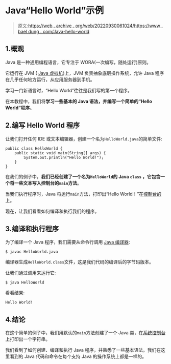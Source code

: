 # Java“Hello World”示例

> 原文:[https://web . archive . org/web/20220930061024/https://www . bael dung . com/Java-hello-world](https://web.archive.org/web/20220930061024/https://www.baeldung.com/java-hello-world)

## 1.概观

Java 是一种通用编程语言，它专注于 WORA(一次编写，随处运行)原则。

它运行在 JVM ( [Java 虚拟机](/web/20221126220351/https://www.baeldung.com/jvm-vs-jre-vs-jdk))上，JVM 负责抽象底层操作系统，允许 Java 程序在几乎任何地方运行，从应用服务器到手机。

学习一门新语言时，“Hello World”往往是我们写的第一个程序。

在本教程中，我们将**学习一些基本的 Java 语法，并编写一个简单的“Hello World”程序**。

## 2.编写 Hello World 程序

让我们打开任何 IDE 或文本编辑器，创建一个名为`HelloWorld.java`的简单文件:

```
public class HelloWorld {
    public static void main(String[] args) {
        System.out.println("Hello World!");
    }
}
```

在我们的例子中，**我们已经创建了一个名为`HelloWorld`的 Java `class` ，它包含一个将一些文本写入控制台的`main`方法**。

当我们执行程序时，Java 将运行`main`方法，打印出“Hello World！”在[控制台的](/web/20221126220351/https://www.baeldung.com/java-console-input-output)上。

现在，让我们看看如何编译和执行我们的程序。

## 3.编译和执行程序

为了编译一个 Java 程序，我们需要从命令行调用 [Java 编译器](/web/20221126220351/https://www.baeldung.com/javac):

```
$ javac HelloWorld.java
```

编译器生成`HelloWorld.class`文件，这是我们代码的编译后的字节码版本。

让我们通过调用来运行它:

```
$ java HelloWorld
```

看看结果:

```
Hello World!
```

## 4.结论

在这个简单的例子中，我们用默认的`main`方法创建了一个 Java 类，在[系统控制台](/web/20221126220351/https://www.baeldung.com/java-lang-system)上打印出一个字符串。

我们看到了如何创建、编译和执行 Java 程序，并熟悉了一些基本语法。我们在这里看到的 Java 代码和命令在每个支持 Java 的操作系统上都是一样的。